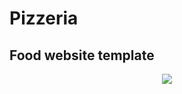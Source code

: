 # Pizzeria

<h2>Food website template</h2>

<p align="center">
  <img src="![screencapture-127-0-0-1-5500-index-html-2021-01-27-17_51_33](https://user-images.githubusercontent.com/14795838/106017345-085df380-60c9-11eb-95d8-b23d03fd6dcb.png)">
</p>

